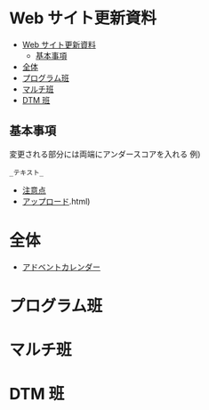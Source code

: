
# Web サイト更新資料

<!-- TOC -->

- [Web サイト更新資料](#web-サイト更新資料)
    - [基本事項](#基本事項)
- [全体](#全体)
- [プログラム班](#プログラム班)
- [マルチ班](#マルチ班)
- [DTM 班](#dtm-班)

<!-- /TOC -->

## 基本事項

変更される部分には両端にアンダースコアを入れる
例)

```
_テキスト_
```

-   [注意点](point.html)
-   [アップロード](upload).html)

# 全体

-   [アドベントカレンダー](sofme/advent-calendar.html)

# プログラム班

# マルチ班

# DTM 班

